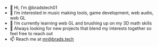 - 👋 Hi, I’m @bradstech01
- 👀 I’m interested in music making tools, game development, web audio, web GL
- 🌱 I’m currently learning web GL and brushing up on my 3D math skills
- 💞️ Always looking for new projects that blend my interests together so feel free to reach out
- 📫 Reach me at mr@brads.tech

<!---
bradstech01/bradstech01 is a ✨ special ✨ repository because its `README.md` (this file) appears on your GitHub profile.
You can click the Preview link to take a look at your changes.
--->
